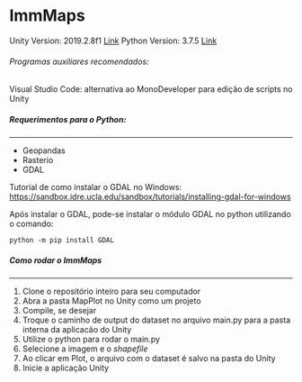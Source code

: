 # ImmMaps

Unity Version: 2019.2.8f1 [Link](https://unity3d.com/get-unity/download?thank-you=update&download_nid=63067&os=Win)
Python Version: 3.7.5 [Link](https://www.python.org/downloads/release/python-375/)

###### Programas auxiliares recomendados:
Visual Studio Code: alternativa ao MonoDeveloper para edição de scripts no Unity

##### Requerimentos para o Python:
---
- Geopandas
- Rasterio
- GDAL

Tutorial de como instalar o GDAL no Windows:
<https://sandbox.idre.ucla.edu/sandbox/tutorials/installing-gdal-for-windows>

Após instalar o GDAL, pode-se instalar o módulo GDAL no python utilizando o comando:
```
python -m pip install GDAL
```

##### Como rodar o ImmMaps
---
1. Clone o repositório inteiro para seu computador
2. Abra a pasta MapPlot no Unity como um projeto
3. Compile, se desejar
4. Troque o caminho de output do dataset no arquivo main.py para a pasta interna da aplicacão do Unity
5. Utilize o python para rodar o main.py
6. Selecione a imagem e o *shapefile*
7. Ao clicar em Plot, o arquivo com o dataset é salvo na pasta do Unity
8. Inicie a aplicação Unity